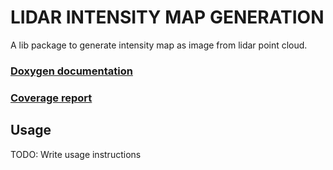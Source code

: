 # LIDAR INTENSITY MAP GENERATION

A lib package to generate intensity map as image from lidar point cloud.

### [Doxygen documentation](http://mrt.pages.mrt.uni-karlsruhe.de/private/haohaohu/lidar_intensity_map_generation/doxygen/index.html)
### [Coverage report](http://mrt.pages.mrt.uni-karlsruhe.de/private/haohaohu/lidar_intensity_map_generation/coverage/index.html)

## Usage

TODO: Write usage instructions
